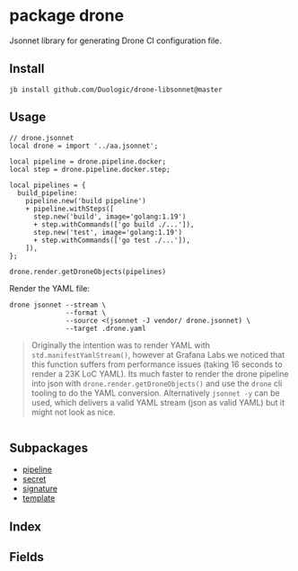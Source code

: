 # package drone

Jsonnet library for generating Drone CI configuration file.

## Install

```
jb install github.com/Duologic/drone-libsonnet@master
```

## Usage

```jsonnet
// drone.jsonnet
local drone = import '../aa.jsonnet';

local pipeline = drone.pipeline.docker;
local step = drone.pipeline.docker.step;

local pipelines = {
  build_pipeline:
    pipeline.new('build pipeline')
    + pipeline.withSteps([
      step.new('build', image='golang:1.19')
      + step.withCommands(['go build ./...']),
      step.new('test', image='golang:1.19')
      + step.withCommands(['go test ./...']),
    ]),
};

drone.render.getDroneObjects(pipelines)

```

Render the YAML file:

```console
drone jsonnet --stream \
              --format \
              --source <(jsonnet -J vendor/ drone.jsonnet) \
              --target .drone.yaml
```

> Originally the intention was to render YAML with `std.manifestYamlStream()`,
> however at Grafana Labs we noticed that this function suffers from
> performance issues (taking 16 seconds to render a 23K LoC YAML). Its much
> faster to render the drone pipeline into json with
> `drone.render.getDroneObjects()` and use the `drone` cli tooling to do the
> YAML conversion. Alternatively `jsonnet -y` can be used, which delivers
> a valid YAML stream (json as valid YAML) but it might not look as nice.

```

```

## Subpackages

* [pipeline](drone/pipeline.md)
* [secret](drone/secret.md)
* [signature](drone/signature.md)
* [template](drone/template.md)

## Index



## Fields

